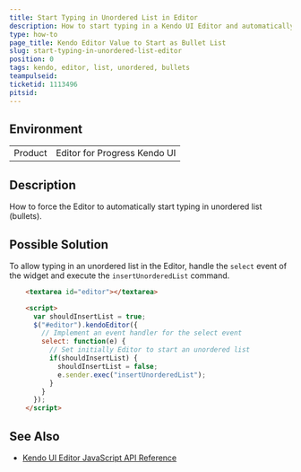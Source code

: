 ```yaml
---
title: Start Typing in Unordered List in Editor
description: How to start typing in a Kendo UI Editor and automatically create ul and li elements.
type: how-to
page_title: Kendo Editor Value to Start as Bullet List
slug: start-typing-in-unordered-list-editor
position: 0
tags: kendo, editor, list, unordered, bullets
teampulseid:
ticketid: 1113496
pitsid:
---
```


## Environment

<table>
 <tr>
  <td>Product</td>
  <td>Editor for Progress Kendo UI</td>
 </tr>
</table>

## Description

How to force the Editor to automatically start typing in unordered list (bullets).

## Possible Solution

To allow typing in an unordered list in the Editor, handle the `select` event of the widget and execute the `insertUnorderedList` command.

````html
	<textarea id="editor"></textarea>

	<script>
	  var shouldInsertList = true;
	  $("#editor").kendoEditor({
	    // Implement an event handler for the select event
		select: function(e) {
		  // Set initially Editor to start an unordered list
		  if(shouldInsertList) {
			shouldInsertList = false;
			e.sender.exec("insertUnorderedList");
		  }
		}
	  });
	</script>
````

## See Also

* [Kendo UI Editor JavaScript API Reference](http://docs.telerik.com/kendo-ui/api/javascript/ui/editor)
